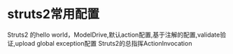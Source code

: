 # struts2常用配置
Struts2 的hello world，ModelDrive,默认action配置,基于注解的配置,validate验证,upload
global exception配置
Struts2的总指挥ActionInvocation
